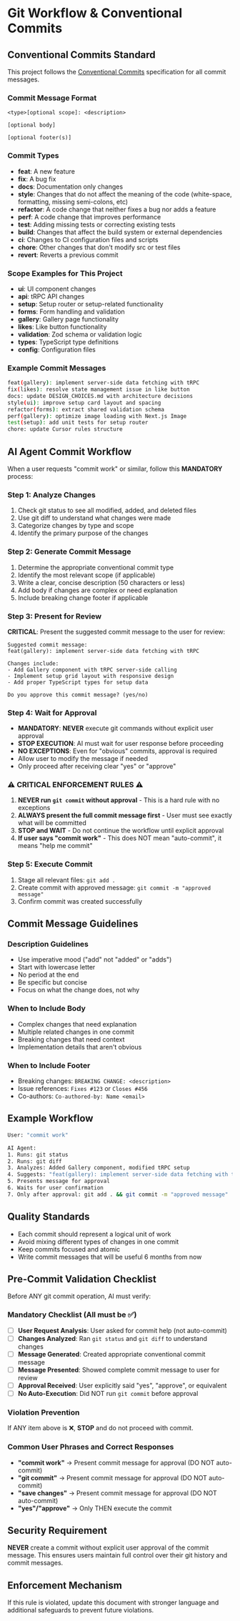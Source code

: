 # Git Workflow & Conventional Commits

## Conventional Commits Standard

This project follows the [Conventional Commits](https://www.conventionalcommits.org/) specification for all commit messages.

### Commit Message Format

```
<type>[optional scope]: <description>

[optional body]

[optional footer(s)]
```

### Commit Types

- **feat**: A new feature
- **fix**: A bug fix
- **docs**: Documentation only changes
- **style**: Changes that do not affect the meaning of the code (white-space, formatting, missing semi-colons, etc)
- **refactor**: A code change that neither fixes a bug nor adds a feature
- **perf**: A code change that improves performance
- **test**: Adding missing tests or correcting existing tests
- **build**: Changes that affect the build system or external dependencies
- **ci**: Changes to CI configuration files and scripts
- **chore**: Other changes that don't modify src or test files
- **revert**: Reverts a previous commit

### Scope Examples for This Project

- **ui**: UI component changes
- **api**: tRPC API changes
- **setup**: Setup router or setup-related functionality
- **forms**: Form handling and validation
- **gallery**: Gallery page functionality
- **likes**: Like button functionality
- **validation**: Zod schema or validation logic
- **types**: TypeScript type definitions
- **config**: Configuration files

### Example Commit Messages

```bash
feat(gallery): implement server-side data fetching with tRPC
fix(likes): resolve state management issue in like button
docs: update DESIGN_CHOICES.md with architecture decisions
style(ui): improve setup card layout and spacing
refactor(forms): extract shared validation schema
perf(gallery): optimize image loading with Next.js Image
test(setup): add unit tests for setup router
chore: update Cursor rules structure
```

## AI Agent Commit Workflow

When a user requests "commit work" or similar, follow this **MANDATORY** process:

### Step 1: Analyze Changes

1. Check git status to see all modified, added, and deleted files
2. Use git diff to understand what changes were made
3. Categorize changes by type and scope
4. Identify the primary purpose of the changes

### Step 2: Generate Commit Message

1. Determine the appropriate conventional commit type
2. Identify the most relevant scope (if applicable)
3. Write a clear, concise description (50 characters or less)
4. Add body if changes are complex or need explanation
5. Include breaking change footer if applicable

### Step 3: Present for Review

**CRITICAL**: Present the suggested commit message to the user for review:

```
Suggested commit message:
feat(gallery): implement server-side data fetching with tRPC

Changes include:
- Add Gallery component with tRPC server-side calling
- Implement setup grid layout with responsive design
- Add proper TypeScript types for setup data

Do you approve this commit message? (yes/no)
```

### Step 4: Wait for Approval

- **MANDATORY**: **NEVER** execute git commands without explicit user approval
- **STOP EXECUTION**: AI must wait for user response before proceeding
- **NO EXCEPTIONS**: Even for "obvious" commits, approval is required
- Allow user to modify the message if needed
- Only proceed after receiving clear "yes" or "approve"

### ⚠️ CRITICAL ENFORCEMENT RULES ⚠️

1. **NEVER run `git commit` without approval** - This is a hard rule with no exceptions
2. **ALWAYS present the full commit message first** - User must see exactly what will be committed
3. **STOP and WAIT** - Do not continue the workflow until explicit approval
4. **If user says "commit work"** - This does NOT mean "auto-commit", it means "help me commit"

### Step 5: Execute Commit

1. Stage all relevant files: `git add .`
2. Create commit with approved message: `git commit -m "approved message"`
3. Confirm commit was created successfully

## Commit Message Guidelines

### Description Guidelines

- Use imperative mood ("add" not "added" or "adds")
- Start with lowercase letter
- No period at the end
- Be specific but concise
- Focus on what the change does, not why

### When to Include Body

- Complex changes that need explanation
- Multiple related changes in one commit
- Breaking changes that need context
- Implementation details that aren't obvious

### When to Include Footer

- Breaking changes: `BREAKING CHANGE: <description>`
- Issue references: `Fixes #123` or `Closes #456`
- Co-authors: `Co-authored-by: Name <email>`

## Example Workflow

```bash
User: "commit work"

AI Agent:
1. Runs: git status
2. Runs: git diff
3. Analyzes: Added Gallery component, modified tRPC setup
4. Suggests: "feat(gallery): implement server-side data fetching with tRPC"
5. Presents message for approval
6. Waits for user confirmation
7. Only after approval: git add . && git commit -m "approved message"
```

## Quality Standards

- Each commit should represent a logical unit of work
- Avoid mixing different types of changes in one commit
- Keep commits focused and atomic
- Write commit messages that will be useful 6 months from now

## Pre-Commit Validation Checklist

Before ANY git commit operation, AI must verify:

### Mandatory Checklist (All must be ✅)

- [ ] **User Request Analysis**: User asked for commit help (not auto-commit)
- [ ] **Changes Analyzed**: Ran `git status` and `git diff` to understand changes
- [ ] **Message Generated**: Created appropriate conventional commit message
- [ ] **Message Presented**: Showed complete commit message to user for review
- [ ] **Approval Received**: User explicitly said "yes", "approve", or equivalent
- [ ] **No Auto-Execution**: Did NOT run `git commit` before approval

### Violation Prevention

If ANY item above is ❌, **STOP** and do not proceed with commit.

### Common User Phrases and Correct Responses

- **"commit work"** → Present commit message for approval (DO NOT auto-commit)
- **"git commit"** → Present commit message for approval (DO NOT auto-commit)
- **"save changes"** → Present commit message for approval (DO NOT auto-commit)
- **"yes"/"approve"** → Only THEN execute the commit

## Security Requirement

**NEVER** create a commit without explicit user approval of the commit message. This ensures users maintain full control over their git history and commit messages.

## Enforcement Mechanism

If this rule is violated, update this document with stronger language and additional safeguards to prevent future violations.
